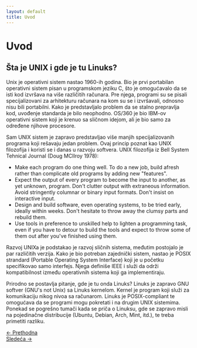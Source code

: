 ```yaml
---
layout: default
title: Uvod
---
```


<link rel="stylesheet" href="/UNIX-beginner-course/assets/css/custom.css">

# Uvod

## Šta je UNIX i gde je tu Linuks?

Unix je operativni sistem nastao 1960-ih godina. Bio je prvi portabilan operativni sistem pisan u programskom jeziku C, što je omogućavalo da se isti kod izvršava na više različitih računara. Pre njega, programi su se pisali specijalizovani za arhitekturu računara na kom su se i izvršavali, odnosno nisu bili portabilni. Kako je predstavljalo problem da se stalno prepravlja kod, uvođenje standarda je bilo neophodno. OS/360 je bio IBM-ov operativni sistem koji je krenuo sa sličnom idejom, ali je bio samo za određene njihove procesore.

Sam UNIX sistem je zapravo predstavljao više manjih specijalizovanih programa koji rešavaju jedan problem. Ovaj princip poznat kao UNIX filozofija i koristi se i danas u razvoju softvera. UNIX filozofija iz Bell System Tehnical Journal (Doug MCIlroy 1978):
  * Make each program do one thing well. To do a new job, build afresh rather than complicate old programs by adding new "features".
  * Expect the output of every program to become the input to another, as yet unknown, program. Don't clutter output with extraneous information. Avoid stringently columnar or binary input formats. Don't insist on interactive input.
  * Design and build software, even operating systems, to be tried early, ideally within weeks. Don't hesitate to throw away the clumsy parts and rebuild them.
  * Use tools in preference to unskilled help to lighten a programming task, even if you have to detour to build the tools and expect to throw some of them out after you've finished using them.

Razvoj UNIXa je podstakao je razvoj sličnih sistema, međutim postojalo je par različitih verzija. Kako je bio potreban zajednički sistem, nastao je POSIX strandard (Portable Operating System Interface) koji je u početku specifikovao samo interfejs. Njega definiše IEEE i služi da održi kompatibilnost između operativnih sistema koji ga implementiraju. 

Prirodno se postavlja pitanje, gde je tu onda Linuks? Linuks je zapravo GNU softver (GNU's not Unix) sa Linuks kernelom. Kernel je program koji služi za komunikaciju nikog nivoa sa računarom. Linuks je POSIX-compliant te omogućava da se programi mogu pokretati i na drugim UNIX sistemima. Ponekad se pogrešno tumači kada se priča o Linuksu, gde se zapravo misli na pojedinačne distribucije (Ubuntu, Debian, Arch, Mint, itd.), te treba primetiti razliku.

<div class="nav-buttons-wrapper">
  <div class="nav-left">
    <a href="../index.html" class="button-nav">← Prethodna</a>
  </div>
  <div class="nav-right">
    <a href="1_2-bash.html" class="button-nav">Sledeća →</a>
  </div>
</div>